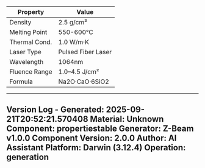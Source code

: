 | Property | Value |
|----------|-------|
| Density | 2.5 g/cm³ |
| Melting Point | 550-600°C |
| Thermal Cond. | 1.0 W/m·K |
| Laser Type | Pulsed Fiber Laser |
| Wavelength | 1064nm |
| Fluence Range | 1.0–4.5 J/cm² |
| Formula | Na2O·CaO·6SiO2 |


---
Version Log - Generated: 2025-09-21T20:52:21.570408
Material: Unknown
Component: propertiestable
Generator: Z-Beam v1.0.0
Component Version: 2.0.0
Author: AI Assistant
Platform: Darwin (3.12.4)
Operation: generation
---